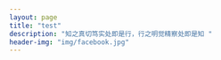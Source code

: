 ```yaml
---
layout: page
title: "test"
description: "知之真切笃实处即是行，行之明觉精察处即是知 "
header-img: "img/facebook.jpg"
---
```


